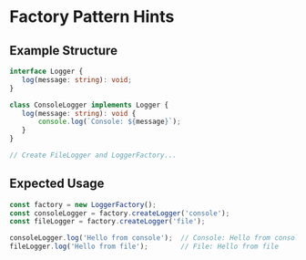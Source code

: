 # Factory Pattern Hints

## Example Structure
```typescript
interface Logger {
   log(message: string): void;
}

class ConsoleLogger implements Logger {
   log(message: string): void {
       console.log(`Console: ${message}`);
   }
}

// Create FileLogger and LoggerFactory...
```

## Expected Usage

```typescript
const factory = new LoggerFactory();
const consoleLogger = factory.createLogger('console');
const fileLogger = factory.createLogger('file');

consoleLogger.log('Hello from console');  // Console: Hello from console
fileLogger.log('Hello from file');        // File: Hello from file
```
